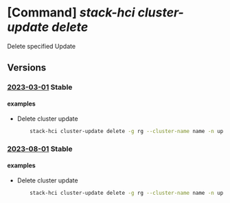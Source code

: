 # [Command] _stack-hci cluster-update delete_

Delete specified Update

## Versions

### [2023-03-01](/Resources/mgmt-plane/L3N1YnNjcmlwdGlvbnMve30vcmVzb3VyY2Vncm91cHMve30vcHJvdmlkZXJzL21pY3Jvc29mdC5henVyZXN0YWNraGNpL2NsdXN0ZXJzL3t9L3VwZGF0ZXMve30=/2023-03-01.xml) **Stable**

<!-- mgmt-plane /subscriptions/{}/resourcegroups/{}/providers/microsoft.azurestackhci/clusters/{}/updates/{} 2023-03-01 -->

#### examples

- Delete cluster update
    ```bash
        stack-hci cluster-update delete -g rg --cluster-name name -n updates-name
    ```

### [2023-08-01](/Resources/mgmt-plane/L3N1YnNjcmlwdGlvbnMve30vcmVzb3VyY2Vncm91cHMve30vcHJvdmlkZXJzL21pY3Jvc29mdC5henVyZXN0YWNraGNpL2NsdXN0ZXJzL3t9L3VwZGF0ZXMve30=/2023-08-01.xml) **Stable**

<!-- mgmt-plane /subscriptions/{}/resourcegroups/{}/providers/microsoft.azurestackhci/clusters/{}/updates/{} 2023-08-01 -->

#### examples

- Delete cluster update
    ```bash
        stack-hci cluster-update delete -g rg --cluster-name name -n updates-name
    ```
